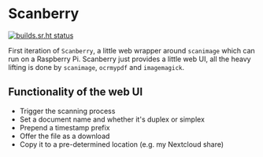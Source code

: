 # Scanberry

[![builds.sr.ht status](https://builds.sr.ht/~bascht/scanberry.svg)](https://builds.sr.ht/~bascht/scanberry?)

First iteration of `Scanberry`, a little web wrapper around `scanimage` which can run on a Raspberry Pi.
Scanberry just provides a little web UI, all the heavy lifting is done by `scanimage`, `ocrmypdf` and `imagemagick`. 

## Functionality of the web UI
- Trigger the scanning process
- Set a document name and whether it's duplex or simplex
- Prepend a timestamp prefix
- Offer the file as a download
- Copy it to a pre-determined location (e.g. my Nextcloud share)
